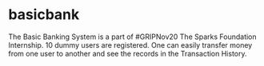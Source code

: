 # basicbank
The Basic Banking System is a part of  #GRIPNov20 The Sparks Foundation Internship.
10 dummy users are registered. 
One can easily transfer money from one user to another and see the records in the Transaction History.
